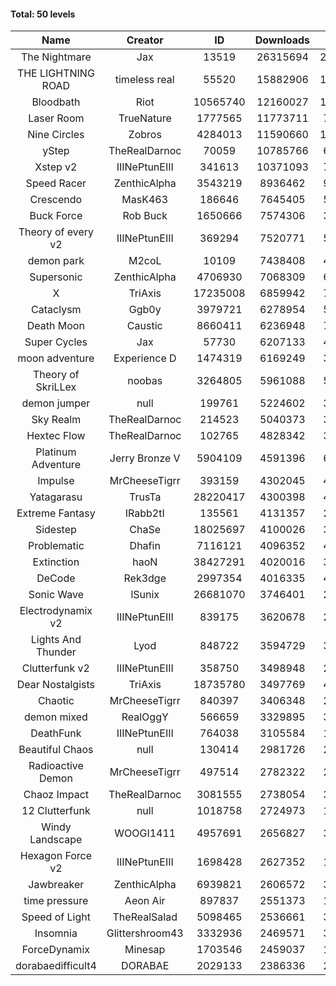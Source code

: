 #### Total: 50 levels

| Name | Creator | ID | Downloads | Likes |
|:---:|:---:|:---:|:---:|:---:|
| The Nightmare | Jax | 13519 | 26315694 | 2435752
| THE LIGHTNING ROAD | timeless real | 55520 | 15882906 | 1448030
| Bloodbath | Riot | 10565740 | 12160027 | 1129450
| Laser Room | TrueNature | 1777565 | 11773711 | 749388
| Nine Circles | Zobros | 4284013 | 11590660 | 1193905
| yStep | TheRealDarnoc | 70059 | 10785766 | 670283
| Xstep v2 | IIINePtunEIII | 341613 | 10371093 | 770152
| Speed Racer | ZenthicAlpha | 3543219 | 8936462 | 982450
| Crescendo | MasK463 | 186646 | 7645405 | 570737
| Buck Force | Rob Buck | 1650666 | 7574306 | 389444
| Theory of every v2 | IIINePtunEIII | 369294 | 7520771 | 500328
| demon park | M2coL | 10109 | 7438408 | 454135
| Supersonic | ZenthicAlpha | 4706930 | 7068309 | 688094
| X | TriAxis | 17235008 | 6859942 | 777898
| Cataclysm | Ggb0y | 3979721 | 6278954 | 519649
| Death Moon  | Caustic | 8660411 | 6236948 | 722204
| Super Cycles | Jax | 57730 | 6207133 | 426934
| moon adventure | Experience D | 1474319 | 6169249 | 335681
| Theory of SkriLLex | noobas | 3264805 | 5961088 | 505440
| demon jumper | null | 199761 | 5224602 | 370292
| Sky Realm | TheRealDarnoc | 214523 | 5040373 | 348559
| Hextec Flow | TheRealDarnoc | 102765 | 4828342 | 346457
| Platinum Adventure | Jerry Bronze V | 5904109 | 4591396 | 637438
| Impulse | MrCheeseTigrr | 393159 | 4302045 | 460650
| Yatagarasu  | TrusTa | 28220417 | 4300398 | 410020
| Extreme Fantasy | IRabb2tI | 135561 | 4131357 | 288877
| Sidestep | ChaSe | 18025697 | 4100026 | 368392
| Problematic | Dhafin | 7116121 | 4096352 | 494733
| Extinction | haoN | 38427291 | 4020016 | 304925
| DeCode | Rek3dge | 2997354 | 4016335 | 449264
| Sonic Wave | lSunix | 26681070 | 3746401 | 275935
| Electrodynamix v2 | IIINePtunEIII | 839175 | 3620678 | 249882
| Lights And Thunder | Lyod | 848722 | 3594729 | 325301
| Clutterfunk v2 | IIINePtunEIII | 358750 | 3498948 | 269369
| Dear Nostalgists | TriAxis | 18735780 | 3497769 | 447176
| Chaotic | MrCheeseTigrr | 840397 | 3406348 | 224168
| demon mixed | RealOggY | 566659 | 3329895 | 395594
| DeathFunk | IIINePtunEIII | 764038 | 3105584 | 161772
| Beautiful Chaos | null | 130414 | 2981726 | 225343
| Radioactive Demon | MrCheeseTigrr | 497514 | 2782322 | 226114
| Chaoz Impact | TheRealDarnoc | 3081555 | 2738054 | 310381
| 12 Clutterfunk | null | 1018758 | 2724973 | 186952
| Windy Landscape | WOOGI1411 | 4957691 | 2656827 | 327591
| Hexagon Force v2 | IIINePtunEIII | 1698428 | 2627352 | 182523
| Jawbreaker | ZenthicAlpha | 6939821 | 2606572 | 320945
| time pressure | Aeon Air | 897837 | 2551373 | 175489
| Speed of Light | TheRealSalad | 5098465 | 2536661 | 325075
| Insomnia | Glittershroom43 | 3332936 | 2469571 | 335397
| ForceDynamix | Minesap | 1703546 | 2459037 | 171073
| dorabaedifficult4 | DORABAE | 2029133 | 2386336 | 205407
